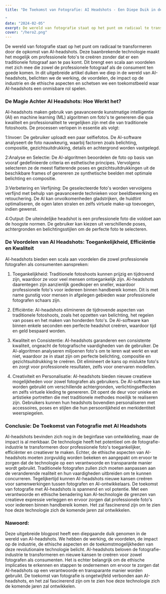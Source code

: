 ```yaml
---
title: "De Toekomst van Fotografie: AI Headshots - Een Diepe Duik in de Revolutionaire Technologie

"
date: "2024-02-05"
exerpt: De wereld van fotografie staat op het punt om radicaal te transformeren door de opkomst van AI-headshots....
cover: "/hero2.png"
---
```


De wereld van fotografie staat op het punt om radicaal te transformeren door de opkomst van AI-headshots. Deze baanbrekende technologie maakt het mogelijk om professionele foto's te creëren zonder dat er een traditionele fotograaf aan te pas komt. Dit brengt een scala aan voordelen met zich mee die zowel de professionele fotograaf als de consument ten goede komen. In dit uitgebreide artikel duiken we diep in de wereld van AI-headshots, belichten we de werking, de voordelen, de impact op de industrie en de ethische aspecten en schetsen we een toekomstbeeld waar AI-headshots een onmisbare rol spelen.

### De Magie Achter AI Headshots: Hoe Werkt het?

AI-headshots maken gebruik van geavanceerde kunstmatige intelligentie (AI) en machine learning (ML) algoritmen om foto's te genereren die qua kwaliteit en professionaliteit te vergelijken zijn met die van traditionele fotoshoots. De processen verlopen in essentie als volgt:

1:Invoer: De gebruiker uploadt een paar selfiefotos. De AI-software analyseert de foto nauwkeurig, waarbij factoren zoals belichting, compositie, gezichtsuitdrukking, details en achtergrond worden vastgelegd.

2:Analyse en Selectie: De AI-algoritmen beoordelen de foto op basis van vooraf gedefinieerde criteria en esthetische principes. Vervolgens selecteren ze de meest flatterende poses en gezichtsuitdrukkingen uit de beschikbare frames of genereren ze synthetische beelden met optimale belichting en compositie.

3:Verbetering en Verfijning: De geselecteerde foto's worden vervolgens verfijnd met behulp van geavanceerde technieken voor beeldbewerking en retouchering. De AI kan onvolkomenheden gladstrijken, de huidtint optimaliseren, de ogen laten stralen en zelfs virtuele make-up toevoegen, indien gewenst.

4:Output: De uiteindelijke headshot is een professionele foto die voldoet aan de hoogste normen. De gebruiker kan kiezen uit verschillende poses, achtergronden en belichtingsstijlen om de perfecte foto te selecteren.

### De Voordelen van AI Headshots: Toegankelijkheid, Efficiëntie en Kwaliteit

AI-headshots bieden een scala aan voordelen die zowel professionele fotografen als consumenten aanspreken:

1. Toegankelijkheid: Traditionele fotoshoots kunnen prijzig en tijdrovend zijn, waardoor ze voor veel mensen ontoegankelijk zijn. AI-headshots daarentegen zijn aanzienlijk goedkoper en sneller, waardoor professionele foto's voor iedereen binnen handbereik komen. Dit is met name gunstig voor mensen in afgelegen gebieden waar professionele fotografen schaars zijn.

2. Efficiëntie: AI-headshots elimineren de tijdrovende aspecten van traditionele fotoshoots, zoals het opzetten van belichting, het regelen van poses en het maken van honderden foto's. De AI-software kan binnen enkele seconden een perfecte headshot creëren, waardoor tijd en geld bespaard worden.

3. Kwaliteit en Consistentie: AI-headshots garanderen een consistente kwaliteit, ongeacht de fotografische vaardigheden van de gebruiker. De AI-algoritmen analyseren miljoenen foto's om te leren wat werkt en wat niet, waardoor ze in staat zijn om perfecte belichting, compositie en gezichtsuitdrukking te creëren. Dit elimineert de kans op mislukte foto's en zorgt voor professionele resultaten, zelfs voor onervaren modellen.

4. Creativiteit en Personalisatie: AI-headshots bieden nieuwe creatieve mogelijkheden voor zowel fotografen als gebruikers. De AI-software kan worden gebruikt om verschillende achtergronden, verlichtingseffecten en zelfs virtuele kleding te genereren. Dit opent de deur voor unieke en artistieke portretten die met traditionele methodes moeilijk te realiseren zijn. Gebruikers kunnen hun headshots bovendien personaliseren met accessoires, poses en stijlen die hun persoonlijkheid en merkidentiteit weerspiegelen.

### Conclusie: De Toekomst van Fotografie met AI Headshots

AI-headshots bevinden zich nog in de beginfase van ontwikkeling, maar de impact is al merkbaar. De technologie heeft het potentieel om de fotografie-industrie te transformeren door professionele foto's toegankelijker, efficiënter en creatiever te maken. Echter, de ethische aspecten van AI-headshots moeten zorgvuldig worden bekeken en aangepakt om ervoor te zorgen dat de technologie op een verantwoorde en transparante manier wordt gebruikt.
Traditionele fotografen zullen zich moeten aanpassen aan de veranderende realiteit en hun vaardigheden uitbreiden om te kunnen concurreren. Tegelijkertijd kunnen AI-headshots nieuwe kansen creëren voor samenwerkingen tussen fotografen en AI-ontwikkelaars.
De toekomst van fotografie met AI-headshots is spannend en vol potentie. Met een verantwoorde en ethische benadering kan AI-technologie de grenzen van creatieve expressie verleggen en ervoor zorgen dat professionele foto's voor iedereen binnen handbereik komen. Het zal fascinerend zijn om te zien hoe deze technologie zich de komende jaren zal ontwikkelen.

### Nawoord:

Deze uitgebreide blogpost heeft een diepgaande duik genomen in de wereld van AI-headshots. We hebben de werking, de voordelen, de impact op de industrie, de ethische aspecten en de toekomstmogelijkheden van deze revolutionaire technologie belicht. AI-headshots beloven de fotografie-industrie te transformeren en nieuwe kansen te creëren voor zowel fotografen als consumenten. Het is echter belangrijk om de ethische implicaties te erkennen en stappen te ondernemen om ervoor te zorgen dat AI-headshots op een verantwoorde en transparante manier worden gebruikt. De toekomst van fotografie is ongetwijfeld verbonden aan AI-headshots, en het zal fascinerend zijn om te zien hoe deze technologie zich de komende jaren zal ontwikkelen.
